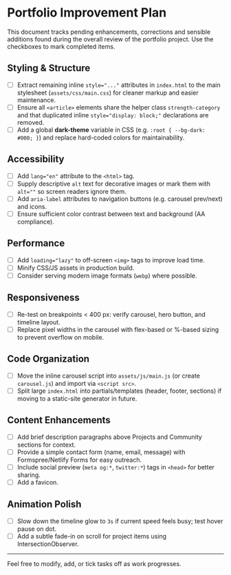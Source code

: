 # Portfolio Improvement Plan

This document tracks pending enhancements, corrections and sensible additions found during the overall review of the portfolio project.  Use the checkboxes to mark completed items.

## Styling & Structure
- [ ] Extract remaining inline `style="..."` attributes in `index.html` to the main stylesheet (`assets/css/main.css`) for cleaner markup and easier maintenance.
- [ ] Ensure all `<article>` elements share the helper class `strength-category` and that duplicated inline `style="display: block;"` declarations are removed.
- [ ] Add a global **dark-theme** variable in CSS (e.g. `:root { --bg-dark: #000; }`) and replace hard-coded colors for maintainability.

## Accessibility
- [ ] Add `lang="en"` attribute to the `<html>` tag.
- [ ] Supply descriptive `alt` text for decorative images or mark them with `alt=""` so screen readers ignore them.
- [ ] Add `aria-label` attributes to navigation buttons (e.g. carousel prev/next) and icons.
- [ ] Ensure sufficient color contrast between text and background (AA compliance).

## Performance
- [ ] Add `loading="lazy"` to off-screen `<img>` tags to improve load time.
- [ ] Minify CSS/JS assets in production build.
- [ ] Consider serving modern image formats (`webp`) where possible.

## Responsiveness
- [ ] Re-test on breakpoints < 400 px: verify carousel, hero button, and timeline layout.
- [ ] Replace pixel widths in the carousel with flex-based or %-based sizing to prevent overflow on mobile.

## Code Organization
- [ ] Move the inline carousel script into `assets/js/main.js` (or create `carousel.js`) and import via `<script src>`.
- [ ] Split large `index.html` into partials/templates (header, footer, sections) if moving to a static-site generator in future.

## Content Enhancements
- [ ] Add brief description paragraphs above Projects and Community sections for context.
- [ ] Provide a simple contact form (name, email, message) with Formspree/Netlify Forms for easy outreach.
- [ ] Include social preview (`meta og:*`, `twitter:*`) tags in `<head>` for better sharing.
- [ ] Add a favicon.

## Animation Polish
- [ ] Slow down the timeline glow to `3s` if current speed feels busy; test hover pause on dot.
- [ ] Add a subtle fade-in on scroll for project items using IntersectionObserver.

---

Feel free to modify, add, or tick tasks off as work progresses.
